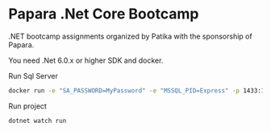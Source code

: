  # Papara .Net Core Bootcamp
  .NET bootcamp assignments organized by Patika with the sponsorship of Papara.
  
You need .Net 6.0.x or higher SDK and docker.

Run Sql Server

```bash 
docker run -e "SA_PASSWORD=MyPassword" -e "MSSQL_PID=Express" -p 1433:1433 -d --name=sql mcr.microsoft.com/mssql/server:latest 

```

Run project

```bash
dotnet watch run 

```

